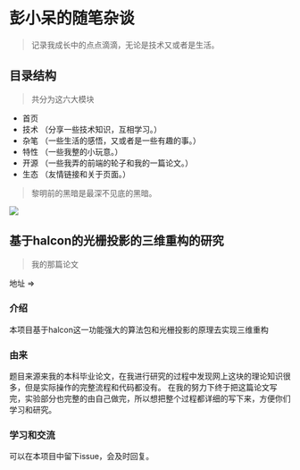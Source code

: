 # 彭小呆的随笔杂谈

> 记录我成长中的点点滴滴，无论是技术又或者是生活。

## 目录结构

> 共分为这六大模块

- 首页
- 技术 （分享一些技术知识，互相学习。）
- 杂笔 （一些生活的感悟，又或者是一些有趣的事。）
- 特性 （一些我整的小玩意。）
- 开源 （一些我弄的前端的轮子和我的一篇论文。）
- 生态 （友情链接和关于页面。）

> 黎明前的黑暗是最深不见底的黑暗。

![](http://img.pqs.guozhaoxi.top/home.png)


## 基于halcon的光栅投影的三维重构的研究

> 我的那篇论文

地址 => [](https://halcon.inner.ink)

### 介绍

本项目基于halcon这一功能强大的算法包和光栅投影的原理去实现三维重构

### 由来

题目来源来我的本科毕业论文，在我进行研究的过程中发现网上这块的理论知识很多，但是实际操作的完整流程和代码都没有。
在我的努力下终于把这篇论文写完，实验部分也完整的由自己做完，所以想把整个过程都详细的写下来，方便你们学习和研究。

### 学习和交流

可以在本项目中留下issue，会及时回复。
